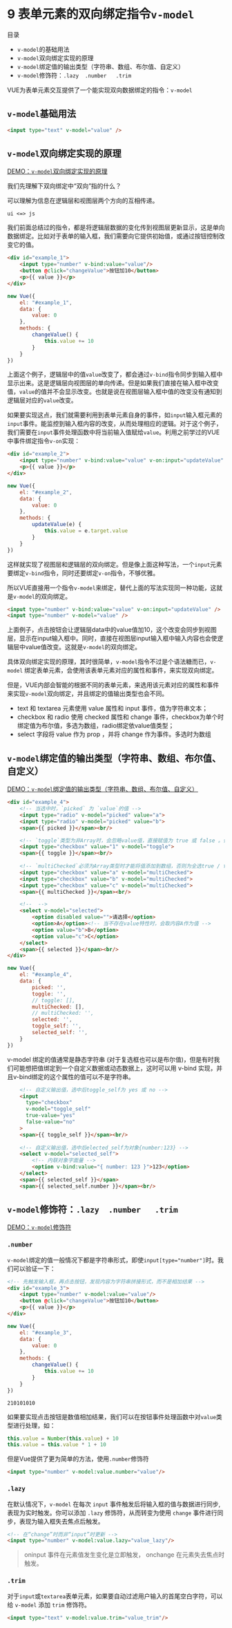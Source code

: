 # 9 表单元素的双向绑定指令`v-model`

目录

- `v-model`的基础用法
- `v-model`双向绑定实现的原理
- `v-model`绑定值的输出类型（字符串、数组、布尔值、自定义）
- `v-model`修饰符：`.lazy  .number   .trim`

VUE为表单元素交互提供了一个能实现双向数据绑定的指令：`v-model`

## `v-model`基础用法
```html
<input type="text" v-model="value" />
```

## `v-model`双向绑定实现的原理

[DEMO：`v-model`双向绑定实现的原理](https://jsrun.net/xxXKp/edit)

我们先理解下双向绑定中“双向”指的什么？

可以理解为信息在逻辑层和视图层两个方向的互相传递。
```
ui <=> js
```
我们前面总结过的指令，都是将逻辑层数据的变化传到视图层更新显示，这是单向数据绑定。比如对于表单的输入框，我们需要向它提供初始值，或通过按钮控制改变它的值。
```html
<div id="example_1">
    <input type="number" v-bind:value="value"/>
    <button @click="changeValue">按钮加10</button>
    <p>{{ value }}</p>
</div>
```
```js
new Vue({
    el: "#example_1",
    data: {
        value: 0
    },
    methods: {
        changeValue() {
            this.value += 10
        }
    }
})

```
上面这个例子，逻辑层中的值`value`改变了，都会通过`v-bind`指令同步到输入框中显示出来。这是逻辑层向视图层的单向传递。但是如果我们直接在输入框中改变值，`value`的值并不会显示改变。也就是说在视图层输入框中值的改变没有通知到逻辑层对应的`value`改变。

如果要实现这点，我们就需要利用到表单元素自身的事件，如`input`输入框元素的`input`事件。能监控到输入框内容的改变，从而处理相应的逻辑。对于这个例子，我们需要在`input`事件处理函数中将当前输入值赋给`value`。利用之前学过的VUE中事件绑定指令`v-on`实现：
```html
<div id="example_2">
    <input type="number" v-bind:value="value" v-on:input="updateValue" />
    <p>{{ value }}</p>
</div>
```
```js
new Vue({
    el: "#example_2",
    data: {
        value: 0
    },
    methods: {
        updateValue(e) {
            this.value = e.target.value
        }
    }
})
```

这样就实现了视图层和逻辑层的双向绑定。但是像上面这种写法，一个`input`元素要绑定`v-bind`指令，同时还要绑定`v-on`指令，不够优雅。

所以VUE直接用一个指令`v-model`来绑定，替代上面的写法实现同一种功能，这就是`v-model`的双向绑定。
```html
<input type="number" v-bind:value="value" v-on:input="updateValue" />
<input type="number" v-model="value" />
```

上面例子，点击按钮会让逻辑层data中的value值加10，这个改变会同步到视图层，显示在input输入框中。同时，直接在视图层input输入框中输入内容也会使逻辑层中value值改变。这就是`v-model`的双向绑定。

具体双向绑定实现的原理，其时很简单，`v-model`指令不过是个语法糖而已，`v-model` 绑定表单元素，会使用该表单元素对应的属性和事件，来实现双向绑定。

但是，VUE内部会智能的根据不同的表单元素，来选用该元素对应的属性和事件来实现`v-model`双向绑定，并且绑定的值输出类型也会不同。

- text 和 textarea 元素使用 value 属性和 input 事件，值为字符串文本；
- checkbox 和 radio 使用 checked 属性和 change 事件，checkbox为单个时绑定值为布尔值，多选为数组，radio绑定依value值类型；
- select 字段将 value 作为 prop ，并将 change 作为事件。多选时为数组

## `v-model`绑定值的输出类型（字符串、数组、布尔值、自定义）

[DEMO：`v-model`绑定值的输出类型（字符串、数组、布尔值、自定义）](https://jsrun.net/8GXKp/edit)

```html
<div id="example_4">
    <!-- 当选中时，`picked` 为 `value`的值 -->
    <input type="radio" v-model="picked" value="a">
    <input type="radio" v-model="picked" value="b">
    <span>{{ picked }}</span><br/>

    <!-- `toggle`类型为非Array时，会忽略value值，直接赋值为 true 或 false 。但是当为数组时，会将value值添加进去-->
    <input type="checkbox" value="1" v-model="toggle">
    <span>{{ toggle }}</span><br/>
    
    <!-- `multiChecked`必须为Array类型时才能将值添加到数组，否则为全选true / false -->
    <input type="checkbox" value="a" v-model="multiChecked">
    <input type="checkbox" value="b" v-model="multiChecked">
    <input type="checkbox" value="c" v-model="multiChecked">
    <span>{{ multiChecked }}</span><br/>

    <!--  -->
    <select v-model="selected">
        <option disabled value="">请选择</option>
        <option>A</option><!-- 当不存在value特性时，会取内容A作为值 -->
        <option value="b">B</option>
        <option value="c">C</option>
    </select>
    <span>{{ selected }}</span><br/>
</div>
```
```js
new Vue({
    el: "#example_4",
    data: {
        picked: '',
        toggle: '',
        // toggle: [],
        multiChecked: [],
        // multiChecked: '',
        selected: '',
        toggle_self: '',
        selected_self: '',
    }
})
```
v-model 绑定的值通常是静态字符串 (对于复选框也可以是布尔值)，但是有时我们可能想把值绑定到一个自定义数据或动态数据上，这时可以用 v-bind 实现，并且v-bind绑定的这个属性的值可以不是字符串。
```html
    <!-- 自定义输出值，选中后toggle_self为 yes 或 no -->
    <input
      type="checkbox"
      v-model="toggle_self"
      true-value="yes"
      false-value="no"
    >
    <span>{{ toggle_self }}</span><br/>
    
    <!-- 自定义输出值，选中后elected_self为对象{number:123} -->
    <select v-model="selected_self">
        <!-- 内联对象字面量 -->
        <option v-bind:value="{ number: 123 }">123</option>
    </select>
    <span>{{ selected_self }}</span>
    <span>{{ selected_self.number }}</span><br/>
```

## `v-model`修饰符：`.lazy  .number   .trim`

[DEMO：`v-model`修饰符](https://jsrun.net/TGXKp/edit)

### `.number`

`v-model`绑定的值一般情况下都是字符串形式，即使`input[type="number"]`时。我们可以验证一下：
```html
<!-- 先触发输入框，再点击按钮，发现内容为字符串拼接形式，而不是相加结果 -->
<div id="example_3">
    <input type="number" v-model:value="value"/>
    <button @click="changeValue">按钮加10</button>
    <p>{{ value }}</p>
</div>
```
```js
new Vue({
    el: "#example_3",
    data: {
        value: 0
    },
    methods: {
        changeValue() {
            this.value += 10
        }
    }
})
```
```
210101010
```

如果要实现点击按钮是数值相加结果，我们可以在按钮事件处理函数中对`value`类型进行处理，如：
```js
this.value = Number(this.value) + 10
this.value = this.value * 1 + 10
```
但是Vue提供了更为简单的方法，使用`.number`修饰符
```html
<input type="number" v-model:value.number="value"/>
```

### `.lazy`
在默认情况下，`v-model` 在每次 `input` 事件触发后将输入框的值与数据进行同步,表现为实时触发。你可以添加 `.lazy` 修饰符，从而转变为使用 `change` 事件进行同步，表现为输入框失去焦点后触发。

```html
<!-- 在“change”时而非“input”时更新 -->
<input type="number" v-model:value.lazy="value_lazy"/>
```
>oninput 事件在元素值发生变化是立即触发， onchange 在元素失去焦点时触发。

### `.trim`
对于`input`或`textarea`表单元素，如果要自动过滤用户输入的首尾空白字符，可以给 `v-model` 添加 `trim` 修饰符。
```html
<input type="text" v-model:value.trim="value_trim"/>
```